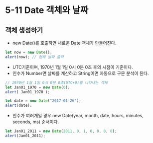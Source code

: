 # 5-11 Date 객체와 날짜

## 객체 생성하기
- new Date()를 호출하면 새로운 Date 객체가 만들어진다.
```javascript
let now = new Date();
alert(now); // 현재 날짜 출력
```
- UTC기준이며, 1970년 1월 1일 0시 0분 0초 후의 시점이 기준이다.
- 인수가 Number면 날짜를 계산하고 String이면 자동으로 구문 분석이 된다.
```javascript
// 1970년 1월 1일 0시 0분 0초(UTC+0)를 나타내는 객체
let Jan01_1970 = new Date(0);
alert( Jan01_1970 );

let date = new Date("2017-01-26");
alert(date);
```
- 인수가 여러개일 경우 new Date(year, month, date, hours, minutes, seconds, ms) 순서이다.
```javascript
let Jan01_2011 = new Date(2011, 0, 1, 0, 0, 0, 0);
alert(Jan01_2011);
```
